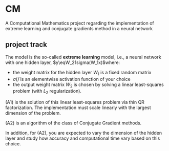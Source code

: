 # CM
A Computational Mathematics project regarding the implementation of extreme learning and conjugate gradients method in a neural network

## project track

The model is the so-called __extreme learning__ model, i.e., a neural network with one hidden layer,
$y\eqW_21sigma(W_1x)$where: 
- the weight matrix for the hidden layer $W_1$ is a fixed random matrix
- $\sigma(\dot)$ is an elementwise activation function of your choice
- the output weight matrix $W_2$ is chosen by solving a linear least-squares problem (with $L_2$ regularization).

(A1) is the solution of this linear least-squares problem via thin QR factorization. The implementation must scale linearly with the largest dimension of the problem.

(A2) is an algorithm of the class of Conjugate Gradient methods.

In addition, for (A2), you are expected to vary the dimension of the hidden layer and study how accuracy and computational time vary based on this choice.
